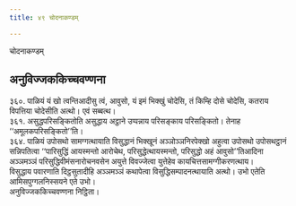 ```yaml
---
title: ४९ चोदनाकण्डम्

---
```

चोदनाकण्डम्  


## अनुविज्जककिच्चवण्णना

३६०. पाळियं यं खो त्वन्तिआदीसु त्वं, आवुसो, यं इमं भिक्खुं चोदेसि, तं किम्हि दोसे चोदेसि, कतराय विपत्तिया चोदेसीति अत्थो। एवं सब्बत्थ।  
३६१. असुद्धपरिसङ्कितोति असुद्धाय अट्ठाने उप्पन्नाय परिसङ्काय परिसङ्कितो। तेनाह ‘‘अमूलकपरिसङ्कितो’’ति।  
३६४. पाळियं उपोसथो सामग्गत्थायाति विसुद्धानं भिक्खूनं अञ्ञोञ्ञनिरपेक्खो अहुत्वा उपोसथो उपोसथट्ठानं सन्निपतित्वा ‘‘पारिसुद्धिं आयस्मन्तो आरोचेथ, परिसुद्धेत्थायस्मन्तो, परिसुद्धो अहं आवुसो’’तिआदिना अञ्ञमञ्ञं परिसुद्धिवीमंसनारोचनवसेन अयुत्ते विवज्जेत्वा युत्तेहेव कायचित्तसामग्गीकरणत्थाय।  
विसुद्धाय पवारणाति दिट्ठसुतादीहि अञ्ञमञ्ञं कथापेत्वा विसुद्धिसम्पादनत्थायाति अत्थो। उभो एतेति आमिसपुग्गलनिस्सयने एते उभो।  
अनुविज्जककिच्चवण्णना निट्ठिता।  